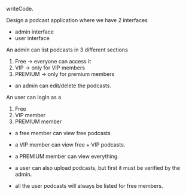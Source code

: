 writeCode.

Design a podcast application where we have 2 interfaces

- admin interface
- user interface

An admin can list podcasts in 3 different sections

1. Free -> everyone can access it
2. VIP -> only for VIP members
3. PREMIUM -> only for premium members

- an admin can edit/delete the podcasts.

An user can logIn as a

1. Free
2. VIP member
3. PREMIUM member

- a free member can view free podcasts
- a VIP member can view free + VIP podcasts.
- a PREMIUM member can view everything.

- a user can also upload podcasts, but first it must be verified by the admin.
- all the user podcasts will always be listed for free members.
